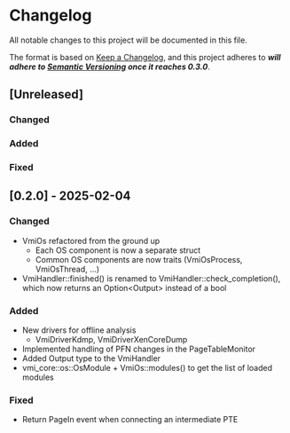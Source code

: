 # Changelog

All notable changes to this project will be documented in this file.

The format is based on [Keep a Changelog](https://keepachangelog.com/en/1.0.0/),
and this project adheres to **_will adhere to [Semantic Versioning](https://semver.org/spec/v2.0.0.html) once it reaches 0.3.0_**.

## [Unreleased]

### Changed

### Added

### Fixed

## [0.2.0] - 2025-02-04

### Changed

- VmiOs refactored from the ground up
    - Each OS component is now a separate struct
    - Common OS components are now traits (VmiOsProcess, VmiOsThread, ...)
- VmiHandler::finished() is renamed to VmiHandler::check_completion(),
  which now returns an Option&lt;Output&gt; instead of a bool

### Added

- New drivers for offline analysis
    - VmiDriverKdmp, VmiDriverXenCoreDump
- Implemented handling of PFN changes in the PageTableMonitor
- Added Output type to the VmiHandler
- vmi_core::os::OsModule + VmiOs::modules() to get the list of loaded modules

### Fixed

- Return PageIn event when connecting an intermediate PTE
